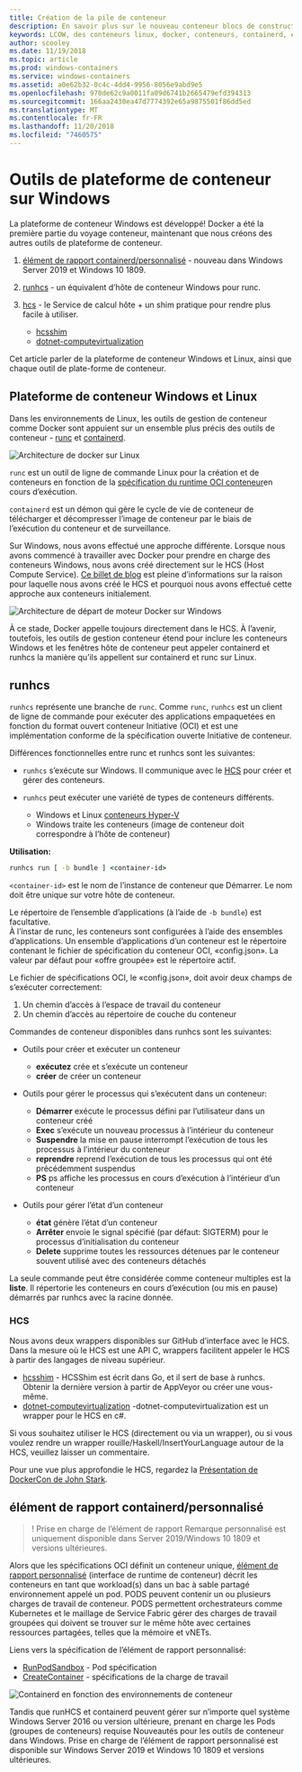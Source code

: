 ```yaml
---
title: Création de la pile de conteneur
description: En savoir plus sur le nouveau conteneur blocs de construction disponibles dans Windows.
keywords: LCOW, des conteneurs linux, docker, conteneurs, containerd, élément de rapport personnalisé, runhcs, runc
author: scooley
ms.date: 11/19/2018
ms.topic: article
ms.prod: windows-containers
ms.service: windows-containers
ms.assetid: a0e62b32-0c4c-4dd4-9956-8056e9abd9e5
ms.openlocfilehash: 970de62c9a0011fa09d6741b2665479efd394313
ms.sourcegitcommit: 166aa2430ea47d7774392e65a9875501f86dd5ed
ms.translationtype: MT
ms.contentlocale: fr-FR
ms.lasthandoff: 11/20/2018
ms.locfileid: "7460575"
---
```

# <a name="container-platform-tools-on-windows"></a>Outils de plateforme de conteneur sur Windows

La plateforme de conteneur Windows est développé!  Docker a été la première partie du voyage conteneur, maintenant que nous créons des autres outils de plateforme de conteneur.

1. [élément de rapport containerd/personnalisé](https://github.com/containerd/cri) - nouveau dans Windows Server 2019 et Windows 10 1809.
1. [runhcs](https://github.com/Microsoft/hcsshim/tree/master/cmd/runhcs) - un équivalent d’hôte de conteneur Windows pour runc.
1. [hcs](https://docs.microsoft.com/virtualization/api/) - le Service de calcul hôte + un shim pratique pour rendre plus facile à utiliser.

    * [hcsshim](https://github.com/microsoft/hcsshim)
    * [dotnet-computevirtualization](https://github.com/microsoft/dotnet-computevirtualization)

Cet article parler de la plateforme de conteneur Windows et Linux, ainsi que chaque outil de plate-forme de conteneur.

## <a name="windows-and-linux-container-platform"></a>Plateforme de conteneur Windows et Linux

Dans les environnements de Linux, les outils de gestion de conteneur comme Docker sont appuient sur un ensemble plus précis des outils de conteneur - [runc](https://github.com/opencontainers/runc) et [containerd](https://containerd.io/).

![Architecture de docker sur Linux](media/docker-on-linux.png)

`runc` est un outil de ligne de commande Linux pour la création et de conteneurs en fonction de la [spécification du runtime OCI conteneur](https://github.com/opencontainers/runtime-spec)en cours d’exécution.

`containerd` est un démon qui gère le cycle de vie de conteneur de télécharger et décompresser l’image de conteneur par le biais de l’exécution du conteneur et de surveillance.

Sur Windows, nous avons effectué une approche différente.  Lorsque nous avons commencé à travailler avec Docker pour prendre en charge des conteneurs Windows, nous avons créé directement sur le HCS (Host Compute Service).  [Ce billet de blog](https://blogs.technet.microsoft.com/virtualization/2017/01/27/introducing-the-host-compute-service-hcs/) est pleine d’informations sur la raison pour laquelle nous avons créé le HCS et pourquoi nous avons effectué cette approche aux conteneurs initialement.

![Architecture de départ de moteur Docker sur Windows](media/hcs.png)

À ce stade, Docker appelle toujours directement dans le HCS. À l’avenir, toutefois, les outils de gestion conteneur étend pour inclure les conteneurs Windows et les fenêtres hôte de conteneur peut appeler containerd et runhcs la manière qu’ils appellent sur containerd et runc sur Linux.

## <a name="runhcs"></a>runhcs

`runhcs` représente une branche de `runc`.  Comme `runc`, `runhcs` est un client de ligne de commande pour exécuter des applications empaquetées en fonction du format ouvert conteneur Initiative (OCI) et est une implémentation conforme de la spécification ouverte Initiative de conteneur.

Différences fonctionnelles entre runc et runhcs sont les suivantes:

* `runhcs` s’exécute sur Windows.  Il communique avec le [HCS](containerd.md#hcs) pour créer et gérer des conteneurs.
* `runhcs` peut exécuter une variété de types de conteneurs différents.

  * Windows et Linux [conteneurs Hyper-V](../manage-containers/hyperv-container.md)
  * Windows traite les conteneurs (image de conteneur doit correspondre à l’hôte de conteneur)

**Utilisation:**

``` cmd
runhcs run [ -b bundle ] <container-id>
```

`<container-id>` est le nom de l’instance de conteneur que Démarrer. Le nom doit être unique sur votre hôte de conteneur.

Le répertoire de l’ensemble d’applications (à l’aide de `-b bundle`) est facultative.  
À l’instar de runc, les conteneurs sont configurées à l’aide des ensembles d’applications. Un ensemble d’applications d’un conteneur est le répertoire contenant le fichier de spécification du conteneur OCI, «config.json».  La valeur par défaut pour «offre groupée» est le répertoire actif.

Le fichier de spécifications OCI, le «config.json», doit avoir deux champs de s’exécuter correctement:

1. Un chemin d’accès à l’espace de travail du conteneur
1. Un chemin d’accès au répertoire de couche du conteneur

Commandes de conteneur disponibles dans runhcs sont les suivantes:

* Outils pour créer et exécuter un conteneur
  * **exécutez** crée et s’exécute un conteneur
  * **créer** de créer un conteneur

* Outils pour gérer le processus qui s’exécutent dans un conteneur:
  * **Démarrer** exécute le processus défini par l’utilisateur dans un conteneur créé
  * **Exec** s’exécute un nouveau processus à l’intérieur du conteneur
  * **Suspendre** la mise en pause interrompt l’exécution de tous les processus à l’intérieur du conteneur
  * **reprendre** reprend l’exécution de tous les processus qui ont été précédemment suspendus
  * **PS** ps affiche les processus en cours d’exécution à l’intérieur d’un conteneur

* Outils pour gérer l’état d’un conteneur
  * **état** génère l’état d’un conteneur
  * **Arrêter** envoie le signal spécifié (par défaut: SIGTERM) pour le processus d’initialisation du conteneur
  * **Delete** supprime toutes les ressources détenues par le conteneur souvent utilisé avec des conteneurs détachés

La seule commande peut être considérée comme conteneur multiples est la **liste**.  Il répertorie les conteneurs en cours d’exécution (ou mis en pause) démarrés par runhcs avec la racine donnée.

### <a name="hcs"></a>HCS

Nous avons deux wrappers disponibles sur GitHub d’interface avec le HCS. Dans la mesure où le HCS est une API C, wrappers facilitent appeler le HCS à partir des langages de niveau supérieur.  

* [hcsshim](https://github.com/microsoft/hcsshim) - HCSShim est écrit dans Go, et il sert de base à runhcs.
Obtenir la dernière version à partir de AppVeyor ou créer une vous-même.
* [dotnet-computevirtualization](https://github.com/microsoft/dotnet-computevirtualization) -dotnet-computevirtualization est un wrapper pour le HCS en c#.

Si vous souhaitez utiliser le HCS (directement ou via un wrapper), ou si vous voulez rendre un wrapper rouille/Haskell/InsertYourLanguage autour de la HCS, veuillez laisser un commentaire.

Pour une vue plus approfondie le HCS, regardez la [Présentation de DockerCon de John Stark](https://www.youtube.com/watch?v=85nCF5S8Qok).

## <a name="containerdcri"></a>élément de rapport containerd/personnalisé

> ! Prise en charge de l’élément de rapport Remarque personnalisé est uniquement disponible dans Server 2019/Windows 10 1809 et versions ultérieures.

Alors que les spécifications OCI définit un conteneur unique, [élément de rapport personnalisé](https://github.com/kubernetes/kubernetes/blob/master/pkg/kubelet/apis/cri/runtime/v1alpha2/api.proto) (interface de runtime de conteneur) décrit les conteneurs en tant que workload(s) dans un bac à sable partagé environnement appelé un pod.  PODS peuvent contenir un ou plusieurs charges de travail de conteneur.  PODS permettent orchestrateurs comme Kubernetes et le maillage de Service Fabric gérer des charges de travail groupées qui doivent se trouver sur le même hôte avec certaines ressources partagées, telles que la mémoire et vNETs.

Liens vers la spécification de l’élément de rapport personnalisé:

* [RunPodSandbox](https://github.com/kubernetes/kubernetes/blob/master/pkg/kubelet/apis/cri/runtime/v1alpha2/api.proto#L24) - Pod spécification
* [CreateContainer](https://github.com/kubernetes/kubernetes/blob/master/pkg/kubelet/apis/cri/runtime/v1alpha2/api.proto#L47) - spécifications de la charge de travail

![Containerd en fonction des environnements de conteneur](media/containerd-platform.png)

Tandis que runHCS et containerd peuvent gérer sur n’importe quel système Windows Server 2016 ou version ultérieure, prenant en charge les Pods (groupes de conteneurs) requise Nouveautés pour les outils de conteneur dans Windows.  Prise en charge de l’élément de rapport personnalisé est disponible sur Windows Server 2019 et Windows 10 1809 et versions ultérieures.